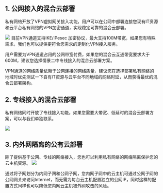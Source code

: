 ## 1. 公网接入的混合云部署
私有网络开放了VPN虚拟网关接入功能，用户可以在公网中部署连接您现有IT资源和云平台私有网络的VPN加密通道，实现稳定可靠的混合云部署。

![](http://imgcache.tcecqpoc.fsphere.cn/image/mccdn.qcloud.com/img56b091565f2c9.jpg)
目前VPN通道支持IKE/IPesec 加密协议，最大支持100M带宽，如果您有特殊需求，我们也可以提供更符合您需求的定制化VPN接入服务。

用户需要为VPN通道占用的公网带宽付费，如果您的混合云互通带宽要求大于600M，建议您选择情景二中专线接入的混合云部署方案。

VPN通道的网络质量依赖于公网连接的网络质量，建议您在选择部署私有网络的地域时优先测试一下自有IT资源与云平台不同地域的网络时延，从而获得最优的混合云部署架构。

## 2. 专线接入的混合云部署
私有网络同时开放了专线接入功能，如果您需要大带宽、低延时的混合云部署方案，可以与我们单独联系。

![](http://imgcache.tcecqpoc.fsphere.cn/image/mccdn.qcloud.com/img56b09189f0e22.jpg)

## 3. 内外网隔离的公有云部署
除了提供基于公网、专线的网络接入，您也可以利用私有网络的网络隔离保护您的云主机资源。
![](http://imgcache.tcecqpoc.fsphere.cn/image/mccdn.qcloud.com/img56b0923e089b8.jpg)

通过将子网划分为内网子网和公网子网，您内网子网中的云主机可通过公网子网的公网网关来访问Internet，而无需为每台云主机配置独立的公网IP，同时这样的配置方式同样也可以降低您内网云主机被外网攻击的风险。